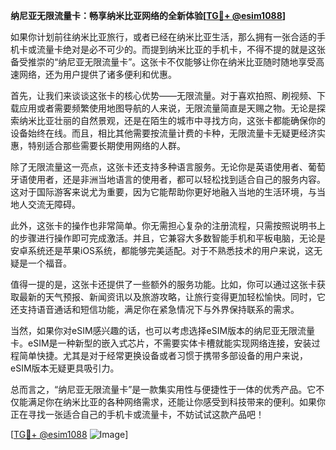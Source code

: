 **纳尼亚无限流量卡：畅享纳米比亚网络的全新体验[[TG💪+ @esim1088](https://t.me/s/esim1088)]**

如果你计划前往纳米比亚旅行，或者已经在纳米比亚生活，那么拥有一张合适的手机卡或流量卡绝对是必不可少的。而提到纳米比亚的手机卡，不得不提的就是这张备受推崇的“纳尼亚无限流量卡”。这张卡不仅能够让你在纳米比亚随时随地享受高速网络，还为用户提供了诸多便利和优惠。

首先，让我们来谈谈这张卡的核心优势——无限流量。对于喜欢拍照、刷视频、下载应用或者需要频繁使用地图导航的人来说，无限流量简直是天赐之物。无论是探索纳米比亚壮丽的自然景观，还是在陌生的城市中寻找方向，这张卡都能确保你的设备始终在线。而且，相比其他需要按流量计费的卡种，无限流量卡无疑更经济实惠，特别适合那些需要长期使用网络的人群。

除了无限流量这一亮点，这张卡还支持多种语言服务。无论你是英语使用者、葡萄牙语使用者，还是非洲当地语言的使用者，都可以轻松找到适合自己的服务内容。这对于国际游客来说尤为重要，因为它能帮助你更好地融入当地的生活环境，与当地人交流无障碍。

此外，这张卡的操作也非常简单。你无需担心复杂的注册流程，只需按照说明书上的步骤进行操作即可完成激活。并且，它兼容大多数智能手机和平板电脑，无论是安卓系统还是苹果iOS系统，都能够完美适配。对于不熟悉技术的用户来说，这无疑是一个福音。

值得一提的是，这张卡还提供了一些额外的服务功能。比如，你可以通过这张卡获取最新的天气预报、新闻资讯以及旅游攻略，让旅行变得更加轻松愉快。同时，它还支持语音通话和短信功能，满足你在紧急情况下与外界保持联系的需求。

当然，如果你对eSIM感兴趣的话，也可以考虑选择eSIM版本的纳尼亚无限流量卡。eSIM是一种新型的嵌入式芯片，不需要实体卡槽就能实现网络连接，安装过程简单快捷。尤其是对于经常更换设备或者习惯于携带多部设备的用户来说，eSIM版本无疑更具吸引力。

总而言之，“纳尼亚无限流量卡”是一款集实用性与便捷性于一体的优秀产品。它不仅能满足你在纳米比亚的各种网络需求，还能让你感受到科技带来的便利。如果你正在寻找一张适合自己的手机卡或流量卡，不妨试试这款产品吧！

[[TG💪+ @esim1088](https://t.me/s/esim1088) ![Image](https://i.postimg.cc/4NQfJmqS/Snipaste-2025-05-13-00-14-12.png)]